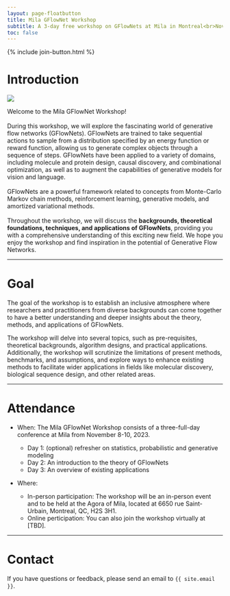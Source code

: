 ```yaml
---
layout: page-floatbutton
title: Mila GFlowNet Workshop
subtitle: A 3-day free workshop on GFlowNets at Mila in Montreal<br>November 8-10th 2023
toc: false
---
```


{% include join-button.html %}

<div id="home-intro-container">

<h1>Introduction</h1>


<img src="{{ site.logo }}" id="home-logo">

Welcome to the Mila GFlowNet Workshop!
<br/>
<br/>
During this workshop, we will explore the fascinating world of  generative flow networks (GFlowNets). GFlowNets are trained to take sequential actions to sample from a distribution specified by an energy function or reward function, allowing us to generate complex objects through a sequence of steps. GFlowNets have been applied to a variety of domains, including molecule and protein design, causal discovery, and combinational optimization, as well as to augment the capabilities of generative models for vision and language.
<br/>
<br/>
GFlowNets are a powerful framework related to concepts from Monte-Carlo Markov chain methods, reinforcement learning, generative models, and amortized variational methods.
<br/>
<br/>
Throughout the workshop, we will discuss the <strong>backgrounds, theoretical foundations, techniques, and applications of GFlowNets</strong>, providing you with a comprehensive understanding of this exciting new field. We hope you enjoy the workshop and find inspiration in the potential of Generative Flow Networks.


</div>

---
# Goal

The goal of the workshop is to establish an inclusive atmosphere where researchers and practitioners from diverse backgrounds can come together to have a better understanding and deeper insights about the theory, methods, and applications of GFlowNets.

The workshop will delve into several topics, such as pre-requisites, theoretical backgrounds, algorithm designs, and practical applications. Additionally, the workshop will scrutinize the limitations of present methods, benchmarks, and assumptions, and explore ways to enhance existing methods to facilitate wider applications in fields like molecular discovery, biological sequence design, and other related areas.


---

# Attendance

- When: The Mila GFlowNet Workshop consists of a three-full-day conference at Mila from November 8-10, 2023.
  - Day 1: (optional) refresher on statistics, probabilistic and generative modeling
  - Day 2: An introduction to the theory of GFlowNets
  - Day 3: An overview of existing applications

- Where:

  - In-person participation: The workshop will be an in-person event and to be held at the Agora of Mila, located at 6650 rue Saint-Urbain, Montreal, QC, H2S 3H1.
  - Online perticipation: You can also join the workshop virtually at [TBD].

---

# Contact

If you have questions or feedback, please send an email to `{{ site.email }}`.
